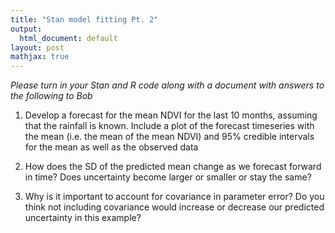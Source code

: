 ```yaml
---
title: "Stan model fitting Pt. 2"
output:
  html_document: default
layout: post
mathjax: true
---
```


*Please turn in your Stan and R code along with a document with answers to the following to Bob*



1) Develop a forecast for the mean NDVI for the last 10 months, assuming that the rainfall is known. Include a plot of the forecast timeseries with the mean (i.e. the mean of the mean NDVI) and 95% credible intervals for the mean as well as the observed data

2) How does the SD of the predicted mean change as we forecast forward in time? Does uncertainty become larger or smaller or stay the same?

3) Why is it important to account for covariance in parameter error? Do you think not including covariance would increase or decrease our predicted uncertainty in this example? 








